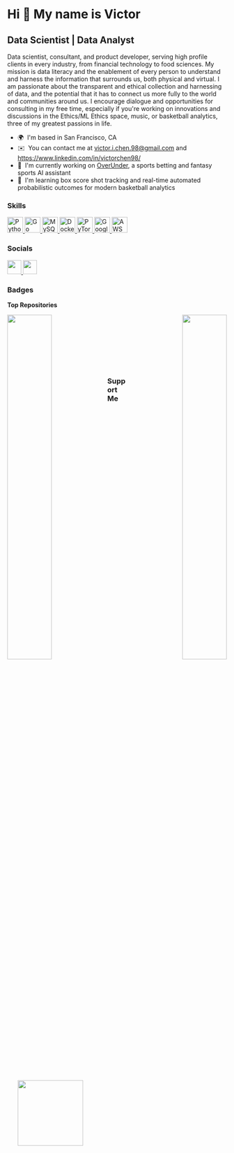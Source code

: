 Hi 👋 My name is Victor
============================

Data Scientist | Data Analyst
------------------------------------------------------

Data scientist, consultant, and product developer, serving high profile clients in every industry, from financial technology to food sciences. My mission is data literacy and the enablement of every person to understand and harness the information that surrounds us, both physical and virtual. I am passionate about the transparent and ethical collection and harnessing of data, and the potential that it has to connect us more fully to the world and communities around us. I encourage dialogue and opportunities for consulting in my free time, especially if you're working on innovations and discussions in the Ethics/ML Ethics space, music, or basketball analytics, three of my greatest passions in life.

* 🌍  I'm based in San Francisco, CA
* ✉️  You can contact me at [victor.i.chen.98@gmail.com](mailto:victor.i.chen.98@gmail.com) and https://www.linkedin.com/in/victorchen98/
* 🚀  I'm currently working on [OverUnder](http://overunder.bb), a sports betting and fantasy sports AI assistant
* 🧠  I'm learning box score shot tracking and real-time automated probabilistic outcomes for modern basketball analytics

### Skills

<p align="left">
  <a href="https://www.python.org/" target="_blank" rel="noreferrer" style="border: none;">
    <img src="https://raw.githubusercontent.com/danielcranney/readme-generator/main/public/icons/skills/python-colored.svg" width="36" height="36" alt="Python" style="border: none;" />
  </a>
  <a href="https://golang.org/" target="_blank" rel="noreferrer" style="border: none;">
    <img src="https://raw.githubusercontent.com/danielcranney/readme-generator/main/public/icons/skills/go-colored.svg" width="36" height="36" alt="Go" style="border: none;" />
  </a>
  <a href="https://www.mysql.com/" target="_blank" rel="noreferrer" style="border: none;">
    <img src="https://raw.githubusercontent.com/danielcranney/readme-generator/main/public/icons/skills/mysql-colored.svg" width="36" height="36" alt="MySQL" style="border: none;" />
  </a>
  <a href="https://www.docker.com/" target="_blank" rel="noreferrer" style="border: none;">
    <img src="https://raw.githubusercontent.com/danielcranney/readme-generator/main/public/icons/skills/docker-colored.svg" width="36" height="36" alt="Docker" style="border: none;" />
  </a>
  <a href="https://pytorch.org/" target="_blank" rel="noreferrer" style="border: none;">
    <img src="https://raw.githubusercontent.com/danielcranney/readme-generator/main/public/icons/skills/pytorch-colored.svg" width="36" height="36" alt="PyTorch" style="border: none;" />
  </a>
  <a href="https://cloud.google.com/" target="_blank" rel="noreferrer" style="border: none;">
    <img src="https://raw.githubusercontent.com/danielcranney/readme-generator/main/public/icons/skills/googlecloud-colored.svg" width="36" height="36" alt="Google Cloud" style="border: none;" />
  </a>
  <a href="https://aws.amazon.com/" target="_blank" rel="noreferrer" style="border: none;">
    <img src="https://raw.githubusercontent.com/danielcranney/readme-generator/main/public/icons/skills/aws-colored.svg" width="36" height="36" alt="AWS" style="border: none;" />
  </a>
</p>


### Socials

<p align="left"> <a href="https://www.github.com/vchen-98" target="_blank" rel="noreferrer"> <picture> <source media="(prefers-color-scheme: dark)" srcset="https://raw.githubusercontent.com/danielcranney/readme-generator/main/public/icons/socials/github-dark.svg" /> <source media="(prefers-color-scheme: light)" srcset="https://raw.githubusercontent.com/danielcranney/readme-generator/main/public/icons/socials/github.svg" /> <img src="https://raw.githubusercontent.com/danielcranney/readme-generator/main/public/icons/socials/github.svg" width="32" height="32" /> </picture> </a> <a href="https://www.linkedin.com/in/victorchen98" target="_blank" rel="noreferrer"> <picture> <source media="(prefers-color-scheme: dark)" srcset="https://raw.githubusercontent.com/danielcranney/readme-generator/main/public/icons/socials/linkedin-dark.svg" /> <source media="(prefers-color-scheme: light)" srcset="https://raw.githubusercontent.com/danielcranney/readme-generator/main/public/icons/socials/linkedin.svg" /> <img src="https://raw.githubusercontent.com/danielcranney/readme-generator/main/public/icons/socials/linkedin.svg" width="32" height="32" /> </picture> </a></p>

### Badges

<b>Top Repositories</b>

<div width="100%" align="center"><a href="https://github.com/vchen-98/neutral_review_classification" align="left"><img align="left" width="45%" src="https://github-readme-stats.vercel.app/api/pin/?username=vchen-98&repo=neutral_review_classification&title_color=0891b2&text_color=ffffff&icon_color=0891b2&bg_color=1c1917&hide_border=true&locale=en" /></a><a href="https://github.com/vchen-98/phase_3_project" align="right"><img align="right" width="45%" src="https://github-readme-stats.vercel.app/api/pin/?username=vchen-98&repo=phase_3_project&title_color=0891b2&text_color=ffffff&icon_color=0891b2&bg_color=1c1917&hide_border=true&locale=en" /></a></div><br /><br /><br /><br /><br /><br /><br />

### Support Me

<ul style="list-style-type: none; margin: 0;">
  
<li style="display: inline-block; margin-right: 0.25rem; list-style-type: none;"><a href="https://www.ko-fi.com/vvvvc"><img src="https://storage.ko-fi.com/cdn/kofi2.png?v=3" width="150"/></a></li>
    
</ul>

